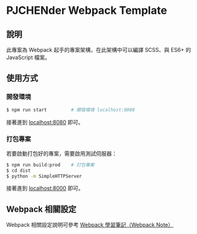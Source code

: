 # PJCHENder Webpack Template

## 說明

此專案為 Webpack 起手的專案架構，在此架構中可以編譯 SCSS、與 ES6+ 的 JavaScript 檔案。

## 使用方式

### 開發環境

```bash
$ npm run start         # 開發環境 localhost:8080
```

接著進到 [localhost:8080](http://localhost:8080) 即可。

### 打包專案

若要啟動打包好的專案，需要啟用測試伺服器：

```bash
$ npm run build:prod    # 打包專案
$ cd dist
$ python -m SimpleHTTPServer
```

接著進到 [localhost:8000](http://localhost:8000) 即可。

## Webpack 相關設定

Webpack 相關設定說明可參考 [Webpack 學習筆記（Webpack Note）](https://pjchender.dev/webpack/note-webpack/)
